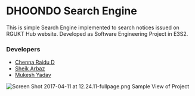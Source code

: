 # DHOONDO Search Engine #

This is simple Search Engine implemented to search notices issued on RGUKT Hub website. Developed as Software Engineering Project in E3S2.

### Developers ###

* [Chenna Raidu D](https://bitbucket.org/dchennaraidu/)
* [Sheik Arbaz](https://bitbucket.org/arbaz7/)
* [Mukesh Yadav](https://bitbucket.org/MukeshyadavP/)

![Screen Shot 2017-04-11 at 12.24.11-fullpage.png](https://bitbucket.org/repo/baqAj8A/images/2543940595-Screen%20Shot%202017-04-11%20at%2012.24.11-fullpage.png)
Sample View of Project